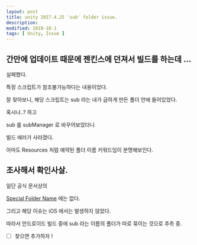 ```yaml
---
layout: post
title: unity 2017.4.25 'sub' folder issue.
description: 
modified: 2019-10-1
tags: [ Unity, Issue ] 
---
```


## 간만에 업데이트 때문에 젠킨스에 던져서 빌드를 하는데 ...

실패했다. 

특정 스크립트가 참조불가능하다는 내용이었다. 

잘 찾아보니, 해당 스크립트는 sub 라는 내가 급하게 만든 폴더 안에 들어있었다.

혹시나..? 하고 

sub 를 subManager 로 바꾸어보았더니

빌드 에러가 사라졌다. 

아마도 Resources 처럼 예약된 폴더 이름 키워드임이 분명해보인다. 

## 조사해서 확인사살. 

일단 공식 문서상의

[Special Folder Name](https://docs.unity3d.com/Manual/SpecialFolders.html) 에는 없다. 

그리고 해당 이슈는 iOS  에서는 발생하지 않았다. 

따라서 안드로이드 빌드 중에 sub 라는 이름의 폴더가 따로 묶이는 것으로 추측 중. 

- [ ] 찾으면 추가하자 !